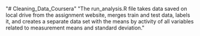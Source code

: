 "# Cleaning_Data_Coursera" 
"The run_analysis.R file takes data saved on local drive from the assignment website, merges train and test data, labels it, and creates a separate data set with the means by activity of all variables related to measurement means and standard deviation."